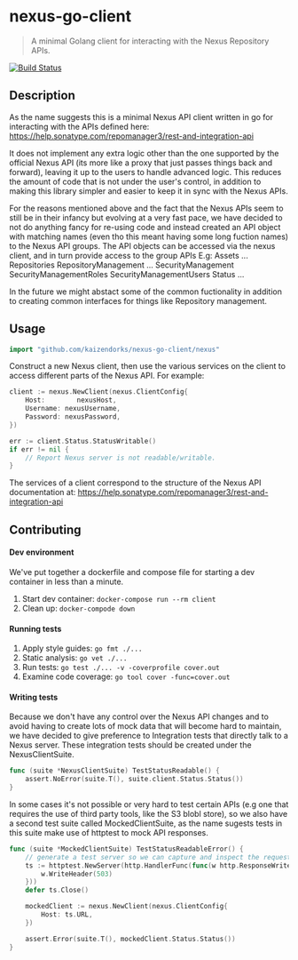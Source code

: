 # nexus-go-client
>A minimal Golang client for interacting with the Nexus Repository APIs.

[![Build Status](https://travis-ci.org/kaizendorks/nexus-go-client.svg?branch=master)](https://travis-ci.org/kaizendorks/vuecli-in-docker)

## Description

As the name suggests this is a minimal Nexus API client written in go for interacting with the APIs defined here: https://help.sonatype.com/repomanager3/rest-and-integration-api

It does not implement any extra logic other than the one supported by the official Nexus API (its more like a proxy that just passes things back and forward), leaving it up to the users to handle advanced logic. This reduces the amount of code that is not under the user's control, in addition to making this library simpler and easier to keep it in sync with the Nexus APIs.

For the reasons mentioned above and the fact that the Nexus APIs seem to still be in their infancy but evolving at a very fast pace, we have decided to not do anything fancy for re-using code and instead created an API object with matching names (even tho this meant having some long fuction names) to the Nexus API groups. The API objects can be accessed via the nexus client, and in turn provide access to the group APIs E.g:
	Assets
	...
	Repositories
	RepositoryManagement
	...
	SecurityManagement
	SecurityManagementRoles
	SecurityManagementUsers
	Status
	...

In the future we might abstact some of the common fuctionality in addition to creating common interfaces for things like Repository management.

## Usage

```go
import "github.com/kaizendorks/nexus-go-client/nexus"
```

Construct a new Nexus client, then use the various services on the client to access different parts of the Nexus API. For example:

```go
client := nexus.NewClient(nexus.ClientConfig{
	Host:		 nexusHost,
	Username: nexusUsername,
	Password: nexusPassword,
})

err := client.Status.StatusWritable()
if err != nil {
	// Report Nexus server is not readable/writable.
}
```

The services of a client correspond to the structure of the Nexus API documentation at: https://help.sonatype.com/repomanager3/rest-and-integration-api

## Contributing

#### Dev environment

We've put together a dockerfile and compose file for starting a dev container in less than a minute.

1. Start dev container: `docker-compose run --rm client`
1. Clean up: `docker-compode down`

#### Running tests

1. Apply style guides: `go fmt ./...`
1. Static analysis: `go vet ./...`
1. Run tests: `go test ./... -v -coverprofile cover.out`
1. Examine code coverage: `go tool cover -func=cover.out`

#### Writing tests

Because we don't have any control over the Nexus API changes and to avoid having to create lots of mock data that will become hard to maintain, we have decided to give preference to Integration tests that directly talk to a Nexus server. These integration tests should be created under the NexusClientSuite.

```go
func (suite *NexusClientSuite) TestStatusReadable() {
	assert.NoError(suite.T(), suite.client.Status.Status())
}
```

In some cases it's not possible or very hard to test certain APIs (e.g one that requires the use of third party tools, like the S3 blobl store), so we also have a second test suite called MockedClientSuite, as the name sugests tests in this suite make use of httptest to mock API responses.

```go
func (suite *MockedClientSuite) TestStatusReadableError() {
	// generate a test server so we can capture and inspect the request
	ts := httptest.NewServer(http.HandlerFunc(func(w http.ResponseWriter, r *http.Request) {
		w.WriteHeader(503)
	}))
	defer ts.Close()

	mockedClient := nexus.NewClient(nexus.ClientConfig{
		Host: ts.URL,
	})

	assert.Error(suite.T(), mockedClient.Status.Status())
}
```
